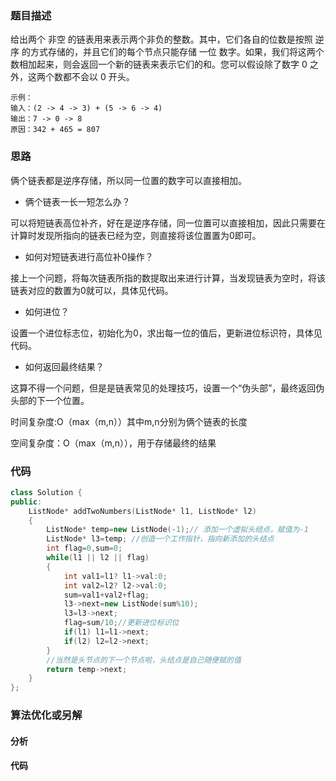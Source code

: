 ### 题目描述

给出两个 非空 的链表用来表示两个非负的整数。其中，它们各自的位数是按照 逆序 的方式存储的，并且它们的每个节点只能存储 一位 数字。如果，我们将这两个数相加起来，则会返回一个新的链表来表示它们的和。您可以假设除了数字 0 之外，这两个数都不会以 0 开头。

```
示例：
输入：(2 -> 4 -> 3) + (5 -> 6 -> 4)
输出：7 -> 0 -> 8
原因：342 + 465 = 807
```

### 思路

俩个链表都是逆序存储，所以同一位置的数字可以直接相加。

- 俩个链表一长一短怎么办？

可以将短链表高位补齐，好在是逆序存储，同一位置可以直接相加，因此只需要在计算时发现所指向的链表已经为空，则直接将该位置置为0即可。

- 如何对短链表进行高位补0操作？

接上一个问题，将每次链表所指的数提取出来进行计算，当发现链表为空时，将该链表对应的数置为0就可以，具体见代码。

- 如何进位？

设置一个进位标志位，初始化为0，求出每一位的值后，更新进位标识符，具体见代码。

- 如何返回最终结果？

这算不得一个问题，但是是链表常见的处理技巧，设置一个“伪头部”，最终返回伪头部的下一个位置。

时间复杂度:O（max（m,n））其中m,n分别为俩个链表的长度

空间复杂度：O（max（m,n）），用于存储最终的结果

### 代码

```c++
class Solution {
public:
    ListNode* addTwoNumbers(ListNode* l1, ListNode* l2) 
    {
        ListNode* temp=new ListNode(-1);// 添加一个虚拟头结点，赋值为-1
        ListNode* l3=temp; //创造一个工作指针，指向新添加的头结点
        int flag=0,sum=0;
        while(l1 || l2 || flag)
        {
            int val1=l1? l1->val:0;
            int val2=l2? l2->val:0;
            sum=val1+val2+flag;
            l3->next=new ListNode(sum%10);
            l3=l3->next;           
            flag=sum/10;//更新进位标识位
            if(l1) l1=l1->next;
            if(l2) l2=l2->next;
        }
        //当然是头节点的下一个节点啦，头结点是自己随便赋的值 
        return temp->next;
    }
};
```

### 算法优化或另解

#### 分析

#### 代码

```c++

```

